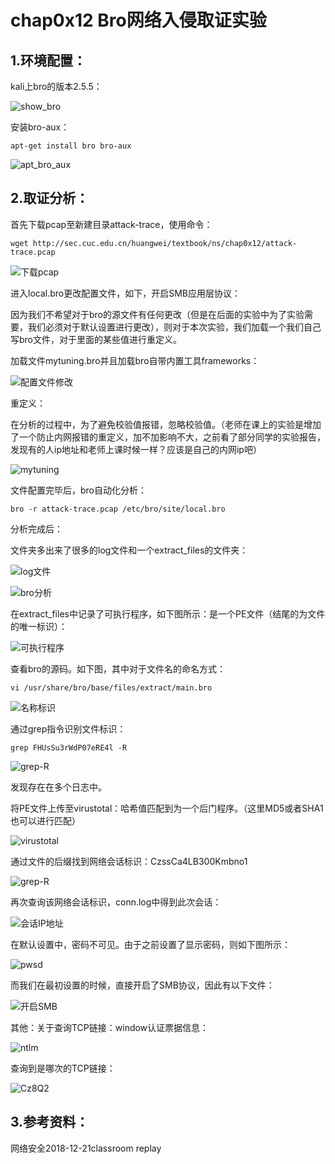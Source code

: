 # chap0x12 Bro网络入侵取证实验

## 1.环境配置：

kali上bro的版本2.5.5：

![show_bro](image/show_bro.PNG)

安装bro-aux：

```
apt-get install bro bro-aux
```

![apt_bro_aux](image/apt_bro_aux.PNG)

## 2.取证分析：

首先下载pcap至新建目录attack-trace，使用命令：

```
wget http://sec.cuc.edu.cn/huangwei/textbook/ns/chap0x12/attack-trace.pcap
```

![下载pcap](image/下载pcap.PNG)

进入local.bro更改配置文件，如下，开启SMB应用层协议：

因为我们不希望对于bro的源文件有任何更改（但是在后面的实验中为了实验需要，我们必须对于默认设置进行更改），则对于本次实验，我们加载一个我们自己写bro文件，对于里面的某些值进行重定义。

加载文件mytuning.bro并且加载bro自带内置工具frameworks：

![配置文件修改](image/配置文件修改.PNG)

重定义：

在分析的过程中，为了避免校验值报错，忽略校验值。（老师在课上的实验是增加了一个防止内网报错的重定义，加不加影响不大，之前看了部分同学的实验报告，发现有的人ip地址和老师上课时候一样？应该是自己的内网ip吧）

![mytuning](image/mytun.PNG)

文件配置完毕后，bro自动化分析：

```
bro -r attack-trace.pcap /etc/bro/site/local.bro
```

分析完成后：

文件夹多出来了很多的log文件和一个extract_files的文件夹：

![log文件](image/log文件.PNG)

![bro分析](image/bro分析.PNG)

在extract_files中记录了可执行程序，如下图所示：是一个PE文件（结尾的为文件的唯一标识）：

![可执行程序](image/可执行程序.PNG)

查看bro的源码。如下图，其中对于文件名的命名方式：

```
vi /usr/share/bro/base/files/extract/main.bro
```

![名称标识](image/名称标识.png)

通过grep指令识别文件标识：

```
grep FHUsSu3rWdP07eRE4l -R
```

![grep-R](image/grep-R.PNG)

发现存在在多个日志中。

将PE文件上传至virustotal：哈希值匹配到为一个后门程序。（这里MD5或者SHA1也可以进行匹配）

![virustotal](image/virustotal.PNG)

通过文件的后缀找到网络会话标识：CzssCa4LB300Kmbno1

![grep-R](image/grep-R.PNG)

再次查询该网络会话标识，conn.log中得到此次会话：

![会话IP地址](image/会话IP地址.png)

在默认设置中，密码不可见。由于之前设置了显示密码，则如下图所示：

![pwsd](image/pwsd.PNG)

而我们在最初设置的时候，直接开启了SMB协议，因此有以下文件：

![开启SMB](image/开启SMB.PNG)

其他：关于查询TCP链接：window认证票据信息：

![ntlm](image/ntlm.png)

查询到是哪次的TCP链接：

![Cz8Q2](image/Cz8Q2.png)

## 3.参考资料：

网络安全2018-12-21classroom replay

